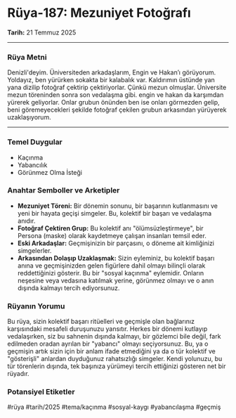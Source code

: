 # Rüya-187: Mezuniyet Fotoğrafı
**Tarih:** 21 Temmuz 2025

---
### Rüya Metni
Denizli'deyim. Üniversiteden arkadaşlarım, Engin ve Hakan’ı görüyorum. Yoldayız, ben yürürken sokakta bir kalabalık var. Kaldırımın üstünde yan yana dizilip fotoğraf çektirip çektiriyorlar. Çünkü mezun olmuşlar. Üniversite mezun töreninden sonra son vedalaşma gibi. engin ve hakan da karşımdan yürerek geliyorlar. Onlar grubun önünden ben ise onları görmezden gelip, beni göremeyecekleri şekilde fotoğraf çekilen grubun arkasından yürüyerek uzaklaşıyorum.

---
### Temel Duygular
* Kaçınma
* Yabancılık
* Görünmez Olma İsteği

### Anahtar Semboller ve Arketipler
* **Mezuniyet Töreni:** Bir dönemin sonunu, bir başarının kutlanmasını ve yeni bir hayata geçişi simgeler. Bu, kolektif bir başarı ve vedalaşma anıdır.
* **Fotoğraf Çektiren Grup:** Bu kolektif anı "ölümsüzleştirmeye", bir Persona (maske) olarak kaydetmeye çalışan insanları temsil eder.
* **Eski Arkadaşlar:** Geçmişinizin bir parçasını, o döneme ait kimliğinizi simgelerler.
* **Arkasından Dolaşıp Uzaklaşmak:** Sizin eyleminiz, bu kolektif başarı anına ve geçmişinizden gelen figürlere dahil olmayı bilinçli olarak reddettiğinizi gösterir. Bu bir "sosyal kaçınma" eylemidir. Onların neşesine veya vedasına katılmak yerine, görünmez olmayı ve o anın dışında kalmayı tercih ediyorsunuz.

### Rüyanın Yorumu
Bu rüya, sizin kolektif başarı ritüelleri ve geçmişle olan bağlarınız karşısındaki mesafeli duruşunuzu yansıtır. Herkes bir dönemi kutlayıp vedalaşırken, siz bu sahnenin dışında kalmayı, bir gözlemci bile değil, fark edilmeden oradan ayrılan bir "yabancı" olmayı seçiyorsunuz. Bu, ya o geçmişin artık sizin için bir anlam ifade etmediğini ya da o tür kolektif ve "gösterişli" anlardan duyduğunuz rahatsızlığı simgeler. Kendi yolunuzu, bu tür törenlerin dışında, tek başınıza yürümeyi tercih ettiğinizi gösteren net bir rüyadır.

### Potansiyel Etiketler
#rüya #tarih/2025 #tema/kaçınma #sosyal-kaygı #yabancılaşma #geçmiş